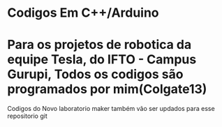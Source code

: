 # Codigos Em C++/Arduino #
<h1> Para os projetos de robotica da equipe Tesla, do IFTO - Campus Gurupi, Todos os codigos são programados por mim(Colgate13) </h1>
<text> Codigos do Novo laboratorio maker também vão ser updados para esse repositorio git </text>

